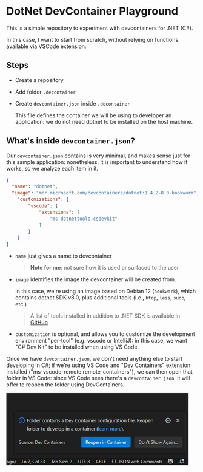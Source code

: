 # DotNet DevContainer Playground

This is a simple repository to experiment with devcontainers for .NET (C#).

In this case, I want to start from scratch, without relying on functions available via VSCode extension.

## Steps

- Create a repository
- Add folder `.decontainer`
- Create `devcontainer.json` inside `.decontainer`

  This file defines the container we will be using to developer an application: we do not need dotnet to be installed on the host machine.

## What's inside `devcontainer.json`?

Our `devcontainer.json` contains is very minimal, and makes sense just for this sample application: nonetheless, it is important to understand how it works, so we analyze each item in it.

```json
{
  "name": "dotnet",
  "image": "mcr.microsoft.com/devcontainers/dotnet:1.4.2-8.0-bookworm",
	"customizations": {
		"vscode": {
			"extensions": [
				"ms-dotnettools.csdevkit"
			]
		}
	}
}
```

- `name` just gives a name to devcontainer

  > **Note for me**: not sure how it is used or surfaced to the user

- `image` identifies the image the devcontainer will be created from.

  In this case, we're using an image based on Debian 12 (`bookwork`), which contains dotnet SDK v8.0, plus additional tools (i.e., `htop`, `less`, `sudo`, etc.)

  > A list of tools installed in addition to .NET SDK is available in [GitHub](https://github.com/devcontainers/images/blob/main/src/dotnet/history/dev.md)

- `customization` is optional, and allows you to customize the development environment "per-tool" (e.g. vscode or IntelliJ): in this case, we want "C# Dev Kit" to be installed when using VS Code.

Once we have `devcontainer.json`, we don't need anything else to start developing in C#; if we're using VS Code and "Dev Containers" extension installed ("ms-vscode-remote.remote-containers"), we can then open that folder in VS Code: since VS Code sees there's a `devcontainer.json`, it will offer to reopen the folder using DevContainers.

![Reopen in Container](vscode-reopen-folder.png)
